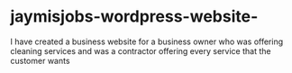 # jaymisjobs-wordpress-website-
I have created a business website for a business owner who was offering cleaning services and was a contractor offering every service that the customer wants
